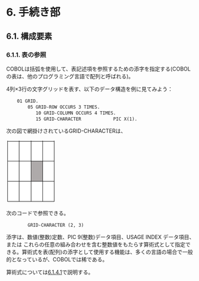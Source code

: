 # 6. 手続き部

## 6.1. 構成要素

### 6.1.1. 表の参照

COBOLは括弧を使用して、表記述項を参照するための添字を指定する(COBOLの表は、他のプログラミング言語で配列と呼ばれる)。

4列×3行の文字グリッドを表す、以下のデータ構造を例に見てみよう：

```
    01 GRID.
        05 GRID-ROW OCCURS 3 TIMES.
           10 GRID-COLUMN OCCURS 4 TIMES.
           15 GRID-CHARACTER            PIC X(1).
```

次の図で網掛けされているGRID-CHARACTERは、

![alt text](Image/6-0.png)


次のコードで参照できる。

            GRID-CHARACTER (2, 3)

添字は、数値(整数)定数、PIC 9(整数)データ項目、USAGE INDEX データ項目、または
これらの任意の組み合わせを含む整数値をもたらす算術式として指定できる。算術式を表(配列)の添字として使用する機能は、多くの言語の場合で一般的となっているが、COBOLでは稀である。

算術式については[6.1.4.1](6-1-4-1.md)で説明する。

